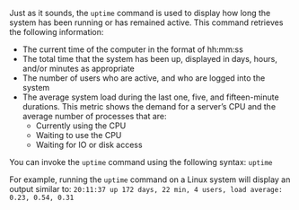 Just as it sounds, the `uptime` command is used to display how long the system has been running or has remained active. This command retrieves the following information:

- The current time of the computer in the format of hh:mm:ss
- The total time that the system has been up, displayed in days, hours, and/or minutes as appropriate
- The number of users who are active, and who are logged into the system
- The average system load during the last one, five, and fifteen-minute durations. This metric shows the demand for a server’s CPU and the average number of processes that are:
    - Currently using the CPU
    - Waiting to use the CPU
    - Waiting for IO or disk access

You can invoke the `uptime` command using the following syntax:
`uptime`

For example, running the `uptime` command on a Linux system will display an output similar to:
`20:11:37 up 172 days, 22 min, 4 users, load average: 0.23, 0.54, 0.31`



